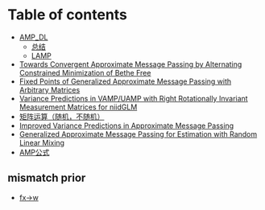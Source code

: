 # Table of contents

* [AMP\_DL](README.md)
  * [总结](amp_dl/zong-jie.md)
  * [LAMP](amp_dl/lamp.md)
* [Towards Convergent Approximate Message Passing by Alternating Constrained Minimization of Bethe Free](<README (1).md>)
* [Fixed Points of Generalized Approximate Message Passing with Arbitrary Matrices](page-1.md)
* [Variance Predictions in VAMP/UAMP with Right Rotationally Invariant Measurement Matrices for niidGLM](variance-predictions-in-vamp-uamp-with-right-rotationally-invariant-measurement-matrices-for-niidglm.md)
* [矩阵运算（随机，不随机）](ju-zhen-yun-suan-sui-ji-bu-sui-ji.md)
* [Improved Variance Predictions in Approximate Message Passing](improved-variance-predictions-in-approximate-message-passing.md)
* [Generalized Approximate Message Passing for Estimation with Random Linear Mixing](<page-1 (1).md>)
* [AMP公式](amp-gong-shi.md)

## mismatch prior

* [fx->w](mismatch-prior/fx-greater-than-w.md)
